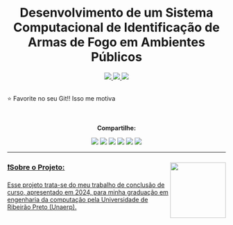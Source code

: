 <div align = "center">
  <h1 align="center">Desenvolvimento de um Sistema Computacional de Identificação de Armas de Fogo em Ambientes Públicos</h1>
  <a href = "mailto:vitorjarreta@gmail.com?subject=Gostaria de Entrar em contato">
    <img src = "https://img.shields.io/badge/Gmail-D14836?style=for-the-badge&logo=gmail&logoColor=white"/>
  </a>
  <a href = "https://www.linkedin.com/in/vitor-jarreta-a5ba2a207" >
    <img src = "https://img.shields.io/badge/LinkedIn-0077B5?style=for-the-badge&logo=linkedin&logoColor=white" />
  </a>
  <a>
    <img src = "https://img.shields.io/badge/Kaggle-20BEFF?style=for-the-badge&logo=Kaggle&logoColor=white">
  </a>
</div>

<div>
  <br>
  <p>⭐ Favorite no seu Git!! Isso me motiva</p>
</div>

<div align="center">
  <br>
  <p><strong>Compartilhe:</strong></p>
  <a href="https://x.com/intent/tweet?text=Check%20out%20this%20project%20on%20GitHub:%20https://github.com/vitor-jarreta/Desenvolvimento-de-um-Sistema-Computacional-de-Identifica-o-de-Armas-de-Fogo-em-Ambientes-P-blicos"><img src= "https://img.shields.io/badge/compartilhe-000000?logo=x&logoColor=white"></a>
  <a href="https://www.facebook.com/sharer/sharer.php?u=https://github.com/vitor-jarreta/Desenvolvimento-de-um-Sistema-Computacional-de-Identifica-o-de-Armas-de-Fogo-em-Ambientes-P-blicos"><img src="https://img.shields.io/badge/Compartilhe-1877F2?logo=facebook&logoColor=white"></a>
  <a href="https://www.linkedin.com/sharing/share-offsite/?url=https://github.com/vitor-jarreta/Desenvolvimento-de-um-Sistema-Computacional-de-Identifica-o-de-Armas-de-Fogo-em-Ambientes-P-blicos"><img src="https://img.shields.io/badge/Compartilhe-0A66C2?logo=linkedin&logoColor=white"></a>
  <a href="https://www.instagram.com/vitorjarreta"><img src="https://img.shields.io/badge/Compartilhe-DD2A7B?logo=instagram&logoColor=white"></a>
  <a href="https://www.reddit.com/submit?url=https://github.com/vitor-jarreta/Desenvolvimento-de-um-Sistema-Computacional-de-Identifica-o-de-Armas-de-Fogo-em-Ambientes-P-blicos&title=Desenvolvimento de um Sistema Computacional de Identificação de Armas de Fogo em Ambientes Públicos"><img src="https://img.shields.io/badge/Compartilhe-FF4500?logo=reddit&logoColor=white"></a>
  <a href="https://api.whatsapp.com/send?text=https://github.com/vitor-jarreta/Desenvolvimento-de-um-Sistema-Computacional-de-Identifica-o-de-Armas-de-Fogo-em-Ambientes-P-blicos"><img src="https://img.shields.io/badge/Compartilhe-25D366?logo=whatsapp&logoColor=white"</a>
</div>

<div>
  <hr>
  <h3>❗Sobre o Projeto: <img align="right" width="128px" height="128px" src="https://encrypted-tbn0.gstatic.com/images?q=tbn:ANd9GcQHUOxsOjwLHni-kUtfqn2Vi6EA_j8HgsAASQ&s"></h3>
  <p>Esse projeto trata-se do meu trabalho de conclusão de curso, apresentado em 2024, para minha graduação em engenharia da computação pela Universidade de Ribeirão Preto (Unaerp).</p>
</div>
